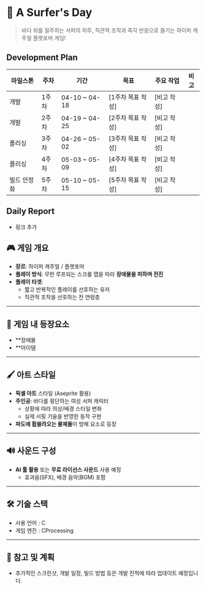 # 🌊 A Surfer's Day

> 바다 위를 질주하는 서퍼의 하루, 직관적 조작과 즉각 반응으로 즐기는 하이퍼 캐주얼 플랫포머 게임!

## Development Plan

| 마일스톤 | 주차 | 기간 | 목표 | 주요 작업 | 비고 |
|----------|------|-------|-------|------------|------|
| 개발 | 1주차 | 04-10 ~ 04-18 | [1주차 목표 작성] | [비고 작성] |  |
| 개발 | 2주차 | 04-19 ~ 04-25 | [2주차 목표 작성] | [비고 작성] |  |
| 폴리싱 | 3주차 | 04-26 ~ 05-02 | [3주차 목표 작성] | [비고 작성] |  |
| 폴리싱 | 4주차 | 05-03 ~ 05-09 | [4주차 목표 작성] | [비고 작성] |  |
| 빌드 안정화 | 5주차 | 05-10 ~ 05-15 | [5주차 목표 작성] | [비고 작성] |  |

## Daily Report
- 링크 추가

## 🎮 게임 개요
- **장르**: 하이퍼 캐주얼 / 플랫포머
- **플레이 방식**: 무한 루프되는 스크롤 맵을 따라 **장애물을 피하며 전진**
- **플레이 타겟**:
  - 짧고 반복적인 플레이를 선호하는 유저
  - 직관적 조작을 선호하는 전 연령층

---

## 🔧 게임 내 등장요소
- **장애물
- **아이템
---

## 🖌️ 아트 스타일
- **픽셀 아트** 스타일 (Aseprite 활용)
- **주인공**: 바다를 횡단하는 여성 서퍼 캐릭터
  - 상황에 따라 의상/배경 스타일 변화
  - 실제 서핑 기술을 반영한 동작 구현
- **파도에 휩쓸려오는 물체들**이 방해 요소로 등장

---

## 🔊 사운드 구성

- **AI 툴 활용** 또는 **무료 라이선스 사운드** 사용 예정
  - 효과음(SFX), 배경 음악(BGM) 포함
---

## 🛠️ 기술 스택

- 사용 언어 : C
- 게임 엔진 : CProcessing
---

## 📌 참고 및 계획

- 추가적인 스크린샷, 개발 일정, 빌드 방법 등은 개발 진척에 따라 업데이트 예정입니다.


